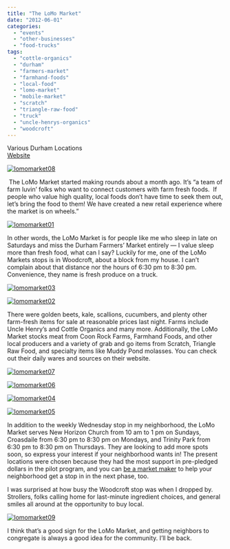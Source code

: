```yaml
---
title: "The LoMo Market"
date: "2012-06-01"
categories:
  - "events"
  - "other-businesses"
  - "food-trucks"
tags:
  - "cottle-organics"
  - "durham"
  - "farmers-market"
  - "farmhand-foods"
  - "local-food"
  - "lomo-market"
  - "mobile-market"
  - "scratch"
  - "triangle-raw-food"
  - "truck"
  - "uncle-henrys-organics"
  - "woodcroft"
---
```


Various Durham Locations\
[Website](http://lomomarket.com/)

[![](http://s3.amazonaws.com/thegourmez-wpmedia/2012/05/lomomarket08.jpg "lomomarket08")](http://s3.amazonaws.com/thegourmez-wpmedia/2012/05/lomomarket08.jpg)

 The LoMo Market started making rounds about a month ago. It’s “a team of farm luvin’ folks who want to connect customers with farm fresh foods.  If people who value high quality, local foods don’t have time to seek them out, let’s bring the food to them! We have created a new retail experience where the market is on wheels.”

[![](http://s3.amazonaws.com/thegourmez-wpmedia/2012/05/lomomarket01.jpg "lomomarket01")](http://s3.amazonaws.com/thegourmez-wpmedia/2012/05/lomomarket01.jpg)

In other words, the LoMo Market is for people like me who sleep in late on Saturdays and miss the Durham Farmers’ Market entirely — I value sleep more than fresh food, what can I say? Luckily for me, one of the LoMo Markets stops is in Woodcroft, about a block from my house. I can’t complain about that distance nor the hours of 6:30 pm to 8:30 pm. Convenience, they name is fresh produce on a truck.

[![](http://s3.amazonaws.com/thegourmez-wpmedia/2012/05/lomomarket03.jpg "lomomarket03")](http://s3.amazonaws.com/thegourmez-wpmedia/2012/05/lomomarket03.jpg)

[![](http://s3.amazonaws.com/thegourmez-wpmedia/2012/05/lomomarket02.jpg "lomomarket02")](http://s3.amazonaws.com/thegourmez-wpmedia/2012/05/lomomarket02.jpg)

There were golden beets, kale, scallions, cucumbers, and plenty other farm-fresh items for sale at reasonable prices last night. Farms include Uncle Henry’s and Cottle Organics and many more. Additionally, the LoMo Market stocks meat from Coon Rock Farms, Farmhand Foods, and other local producers and a variety of grab and go items from Scratch, Triangle Raw Food, and specialty items like Muddy Pond molasses. You can check out their daily wares and sources on their website.




<div class="caption">

[![](http://s3.amazonaws.com/thegourmez-wpmedia/2012/05/lomomarket07.jpg "lomomarket07")](http://s3.amazonaws.com/thegourmez-wpmedia/2012/05/lomomarket07.jpg)</div>





<div class="caption">

[![](http://s3.amazonaws.com/thegourmez-wpmedia/2012/05/lomomarket06.jpg "lomomarket06")](http://s3.amazonaws.com/thegourmez-wpmedia/2012/05/lomomarket06.jpg)</div>





<div class="caption">

[![](http://s3.amazonaws.com/thegourmez-wpmedia/2012/05/lomomarket04.jpg "lomomarket04")](http://s3.amazonaws.com/thegourmez-wpmedia/2012/05/lomomarket04.jpg)</div>





<div class="caption">

[![](http://s3.amazonaws.com/thegourmez-wpmedia/2012/05/lomomarket05.jpg "lomomarket05")](http://s3.amazonaws.com/thegourmez-wpmedia/2012/05/lomomarket05.jpg)</div>


In addition to the weekly Wednesday stop in my neighborhood, the LoMo Market serves New Horizon Church from 10 am to 1 pm on Sundays, Croasdaile from 6:30 pm to 8:30 pm on Mondays, and Trinity Park from 6:30 pm to 8:30 pm on Thursdays. They are looking to add more spots soon, so express your interest if your neighborhood wants in! The present locations were chosen because they had the most support in pre-pledged dollars in the pilot program, and you can [be a market maker](http://lomomarket.com/get-involved/be-a-market-maker/) to help your neighborhood get a stop in in the next phase, too.

I was surprised at how busy the Woodcroft stop was when I dropped by. Strollers, folks calling home for last-minute ingredient choices, and general smiles all around at the opportunity to buy local.




<div class="caption">

[![](http://s3.amazonaws.com/thegourmez-wpmedia/2012/05/lomomarket09.jpg "lomomarket09")](http://s3.amazonaws.com/thegourmez-wpmedia/2012/05/lomomarket09.jpg)</div>


I think that’s a good sign for the LoMo Market, and getting neighbors to congregate is always a good idea for the community. I’ll be back.
